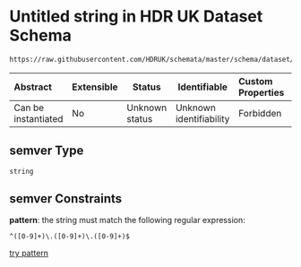 # Untitled string in HDR UK Dataset Schema

```txt
https://raw.githubusercontent.com/HDRUK/schemata/master/schema/dataset/dataset.schema.json#/definitions/semver
```




| Abstract            | Extensible | Status         | Identifiable            | Custom Properties | Additional Properties | Access Restrictions | Defined In                                                                                         |
| :------------------ | ---------- | -------------- | ----------------------- | :---------------- | --------------------- | ------------------- | -------------------------------------------------------------------------------------------------- |
| Can be instantiated | No         | Unknown status | Unknown identifiability | Forbidden         | Allowed               | none                | [dataset.schema.json\*](../../../schema/dataset/latest/dataset.schema.json "open original schema") |

## semver Type

`string`

## semver Constraints

**pattern**: the string must match the following regular expression: 

```regexp
^([0-9]+)\.([0-9]+)\.([0-9]+)$
```

[try pattern](https://regexr.com/?expression=%5E(%5B0-9%5D%2B)%5C.(%5B0-9%5D%2B)%5C.(%5B0-9%5D%2B)%24 "try regular expression with regexr.com")
